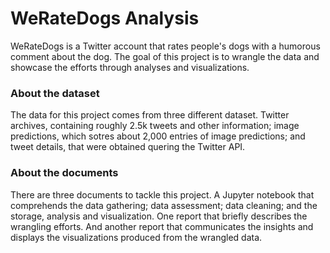 # WeRateDogs Analysis

WeRateDogs is a Twitter account that rates people's dogs with a humorous comment about the dog. The goal of this project is to wrangle the data and showcase the efforts through analyses and visualizations.

### About the dataset

The data for this project comes from three different dataset. Twitter archives, containing roughly 2.5k tweets and other information; image predictions, which sotres about 2,000 entries of image predictions; and tweet details, that were obtained quering the Twitter API.

### About the documents

There are three documents to tackle this project. A Jupyter notebook that comprehends the data gathering; data assessment; data cleaning; and the storage, analysis and visualization. One report that briefly describes the wrangling efforts. And another report that communicates the insights and displays the visualizations produced from the wrangled data.
